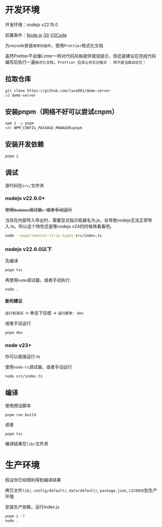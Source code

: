 # 开发环境

开发环境：nodejs v22.15.0

前置条件：[Node.js](https://nodejs.org/zh-cn)  [Git](https://git-scm.com/downloads)  [VSCode](https://vscode.js.cn/)

为vscode安装`推荐的插件`，使用`Prettier`格式化文档

虽然Prettier不会像Linter一样对代码风格提供错误提示，但还是建议在完成代码编写后执行一遍`格式化文档`，`Prettier 应该让你忘记格式 - 而不是当面谈论它！`

## 拉取仓库

```sh
git clone https://github.com/lava081/demo-server
cd demo-server
```

## 安装pnpm（网络不好可以尝试cnpm）

```sh
npm i -g pnpm
set NPM_CONFIG_PACKAGE_MANAGER=pnpm
```

## 安装开发依赖

```sh
pnpm i
```

## 调试

源代码在`src/`文件夹

### nodejs v22.6.0+ 

~~使用`Nodemon`调试器，或者手动运行~~

当存在内部导入导出时，需要显式指示拓展名为.js，会导致nodejs无法正常导入.ts，所以这个特性还是等nodejs v24的时候再看看吧。

```sh 
node --experimental-strip-types src/index.ts
```

### nodejs v22.6.0以下

先编译

```sh
pnpm tsc
```

再使用`node`调试器，或者手动执行

```sh
node .
```

#### 新的建议

`运行和调试` -> 单击下拉框 -> `运行脚本: dev`

或者手动运行

```sh
pnpm dev
```


### node v23+

你可以直接运行.ts

使用`node-ts`调试器，或者手动运行

```sh
node src/index.ts
```

## 编译

使用预设脚本

```
pnpm run build
```

或者

```
pnpm tsc
```

编译结果在`lib/`文件夹

# 生产环境

假设你已经顺利得到编译结果

拷贝文件`lib/`, `config/default/`, `data/default/`, `package.json`, `LICENSE`到生产环境

安装生产依赖，运行index.js

```sh
pnpm i -P
node .
```
